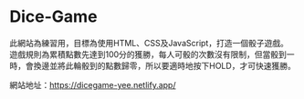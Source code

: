 # Dice-Game
此網站為練習用，目標為使用HTML、CSS及JavaScript，打造一個骰子遊戲。\
遊戲規則為累積點數先達到100分的獲勝，每人可骰的次數沒有限制，但當骰到一時，會換邊並將此輪骰到的點數歸零，所以要適時地按下HOLD，才可快速獲勝。

網站地址：https://dicegame-yee.netlify.app/
